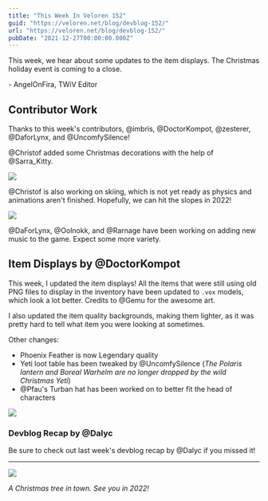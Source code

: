 ```yaml
---
title: "This Week In Veloren 152"
guid: "https://veloren.net/blog/devblog-152/"
url: "https://veloren.net/blog/devblog-152/"
pubDate: "2021-12-27T00:00:00.000Z"
---
```


This week, we hear about some updates to the item displays. The Christmas holiday event is coming to a close.

\- AngelOnFira, TWiV Editor

## Contributor Work

Thanks to this week's contributors, @imbris, @DoctorKompot, @zesterer, @DaforLynx, and @UncomfySilence!

@Christof added some Christmas decorations with the help of @Sarra_Kitty.

![](https://s3.eu-central-2.wasabisys.com/veloren-blog/cdn/597826574095613962/923242438636765184/screenshot_1639510180126.png)

@Christof is also working on skiing, which is not yet ready as physics and animations aren't finished. Hopefully, we can hit the slopes in 2022!

![](https://s3.eu-central-2.wasabisys.com/veloren-blog/cdn/597826574095613962/923242909405413396/screenshot_1639769809401.png)

@DaForLynx, @Oolnokk, and @Rarnage have been working on adding new music to the game. Expect some more variety.

## Item Displays by @DoctorKompot

This week, I updated the item displays! All the items that were still using old PNG files to display in the inventory have been updated to `.vox` models, which look a lot better. Credits to @Gemu for the awesome art.

I also updated the item quality backgrounds, making them lighter, as it was pretty hard to tell what item you were looking at sometimes.

Other changes:

- Phoenix Feather is now Legendary quality
- Yeti loot table has been tweaked by @UncomfySilence (_The Polaris lantern and Boreal Warhelm are no longer dropped by the wild Christmas Yeti_)
- @Pfau's Turban hat has been worked on to better fit the head of characters

![](https://s3.eu-central-2.wasabisys.com/veloren-blog/cdn/597826574095613962/925007924135346176/new-item-models2.png)

### Devblog Recap by @Dalyc

Be sure to check out last week's devblog recap by @Dalyc if you missed it!

---

![](https://s3.eu-central-2.wasabisys.com/veloren-blog/cdn/523568428905398283/923770145829171200/screenshot_1640314323782.png)

_A Christmas tree in town. See you in 2022!_
